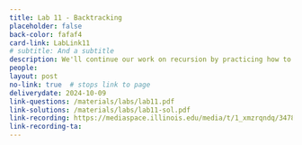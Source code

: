 ```yaml
---
title: Lab 11 - Backtracking
placeholder: false
back-color: fafaf4
card-link: LabLink11
# subtitle: And a subtitle
description: We'll continue our work on recursion by practicing how to use backtracking to create optimal recursions. Special emphasis on writing recurrences.
people:
layout: post
no-link: true  # stops link to page 
deliverydate: 2024-10-09
link-questions: /materials/labs/lab11.pdf
link-solutions: /materials/labs/lab11-sol.pdf
link-recording: https://mediaspace.illinois.edu/media/t/1_xmzrqndq/347892222
link-recording-ta: 
---
```










